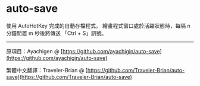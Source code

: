 # auto-save

使用 AutoHotKey 完成的自動存檔程式。
繪畫程式窗口處於活躍狀態時，每隔 n 分鐘閒置 m 秒後將傳送 「Ctrl + S」訊號。

---

原項目：Ayachigen @ [https://github.com/ayachigin/auto-save](https://github.com/ayachigin/auto-save)

繁體中文翻譯：Traveler-Brian @ [https://github.com/Traveler-Brian/auto-save](https://github.com/Traveler-Brian/auto-save)
